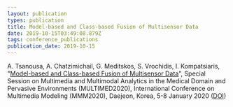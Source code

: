 ```yaml
---
layout: publication
types: publication
title: Model-based and Class-based Fusion of Multisensor Data
date: 2019-10-15T03:49:08.879Z
tags: conference_publications
publication_date: 2019-10-15
---
```

A. Tsanousa, A. Chatzimichail, G. Meditskos, S. Vrochidis, I. Kompatsiaris, "[Model-based and Class-based Fusion of Multisensor Data](https://zenodo.org/record/3507404#.YCK2TOgzaUk)", Special Session on Multimedia and Multimodal Analytics in the Medical Domain and Pervasive Environments (MULTIMED2020), International Conference on Multimedia Modeling (MMM2020), Daejeon, Korea, 5-8 January 2020 ([DOI](https://doi.org/10.1007/978-3-030-37734-2_50))